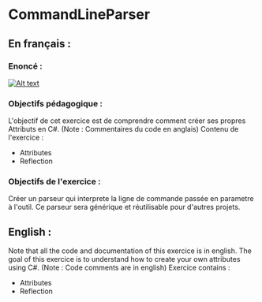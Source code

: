 # CommandLineParser
## En français :
### Enoncé :

[![Alt text](https://img.youtube.com/vi/3JiqLbYsbXQ/mqdefault.jpg)](https://youtu.be/3JiqLbYsbXQ)

### Objectifs pédagogique :
L'objectif de cet exercice est de comprendre comment créer ses propres Attributs en C#. (Note : Commentaires du code en anglais)
Contenu de l'exercice :
- Attributes
- Reflection
### Objectifs de l'exercice :
Créer un parseur qui interprete la ligne de commande passée en parametre à l'outil. Ce parseur sera générique et réutilisable pour d'autres projets.

## English : 
Note that all the code and documentation of this exercice is in english.
The goal of this exercice is to understand how to create your own attributes using C#. (Note : Code comments are in english)
Exercice contains :
- Attributes
- Reflection


